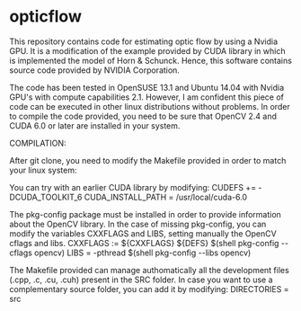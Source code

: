 opticflow
=========

This repository contains code for estimating optic flow by using a Nvidia GPU. It is a modification of the example provided by CUDA library in which is implemented the model of Horn & Schunck. Hence, this software contains source code provided by NVIDIA Corporation.

The code has been tested in OpenSUSE 13.1 and Ubuntu 14.04 with Nvidia GPU's with compute capabilities 2.1. However, I am confident this piece of code can be executed in other linux distributions without problems. In order to compile the code provided, you need to be sure that OpenCV 2.4 and CUDA 6.0 or later are installed in your system.

COMPILATION:

After git clone, you need to modify the Makefile provided in order to match your linux system:

You can try with an earlier CUDA library by modifying:
CUDEFS += -DCUDA_TOOLKIT_6
CUDA_INSTALL_PATH = /usr/local/cuda-6.0

The pkg-config package must be installed in order to provide information about the OpenCV library. In the case of missing pkg-config, you can modify the variables CXXFLAGS and LIBS, setting manually the OpenCV cflags and libs.
CXXFLAGS :=	${CXXFLAGS} ${DEFS} $(shell pkg-config --cflags opencv)
LIBS = -pthread $(shell pkg-config --libs opencv) 

The Makefile provided can manage authomatically all the development files (.cpp, .c, .cu, .cuh) present in the SRC folder. In case you want to use a complementary source folder, you can add it by modifying:
DIRECTORIES = src
